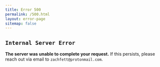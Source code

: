 ```yaml
---
title: Error 500
permalink: /500.html
layout: error-page
sitemap: false
---
```

## `Internal Server Error`
**The server was unable to complete your request.** If this persists, please reach out via email to `zachfett@protonmail.com`.
